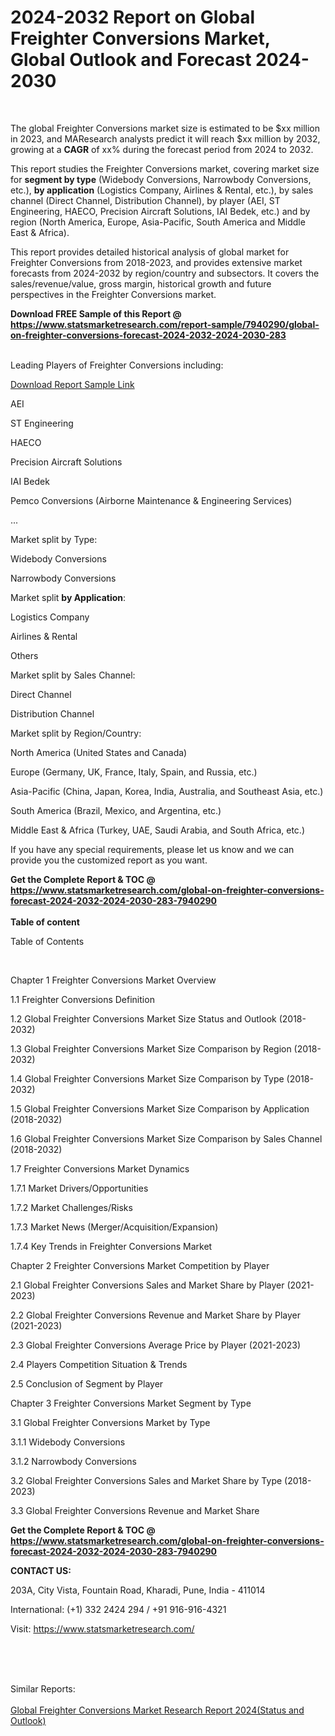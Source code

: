 <h1>2024-2032 Report on Global Freighter Conversions Market, Global Outlook and Forecast 2024-2030</h1><br/><p>The global Freighter Conversions market size is estimated to be $xx million in 2023, and MAResearch analysts predict it will reach $xx million by 2032, growing at a <strong>CAGR</strong> of xx% during the forecast period from 2024 to 2032.</p><p>
 
 This report studies the Freighter Conversions market, covering market size for <strong>segment by type</strong> (Widebody Conversions, Narrowbody Conversions, etc.), <strong>by application</strong> (Logistics Company, Airlines & Rental, etc.), by sales channel (Direct Channel, Distribution Channel), by player (AEI, ST Engineering, HAECO, Precision Aircraft Solutions, IAI Bedek, etc.) and by region (North America, Europe, Asia-Pacific, South America and Middle East & Africa).</p><p>
 
 This report provides detailed historical analysis of global market for Freighter Conversions from 2018-2023, and provides extensive market forecasts from 2024-2032 by region/country and subsectors. It covers the sales/revenue/value, gross margin, historical growth and future perspectives in the Freighter Conversions market.</p><div><b>Download FREE Sample of this Report @ <a href="https://www.statsmarketresearch.com/download-free-sample/7940290/global-on-freighter-conversions-forecast-2024-2032-2024-2030-283">https://www.statsmarketresearch.com/report-sample/7940290/global-on-freighter-conversions-forecast-2024-2032-2024-2030-283</a></b></div><br><p>
 
 Leading Players of Freighter Conversions including:</p><p><a href="https://www.statsmarketresearch.com/download-free-sample/7940290/global-on-freighter-conversions-forecast-2024-2032-2024-2030-283">Download Report Sample Link</a></p><p>AEI</p><p>ST Engineering</p><p>HAECO</p><p>Precision Aircraft Solutions</p><p>IAI Bedek</p><p>Pemco Conversions (Airborne Maintenance & Engineering Services)</p><p>...</p><p>
 
 Market split by Type:</p><p>Widebody Conversions</p><p>Narrowbody Conversions</p><p>
 
 Market split <strong>by Application</strong>:</p><p>Logistics Company</p><p>Airlines & Rental</p><p>Others</p><p>
 
 Market split by Sales Channel:</p><p>Direct Channel</p><p>Distribution Channel</p><p>
 
 Market split by Region/Country:</p><p>North America (United States and Canada)</p><p>Europe (Germany, UK, France, Italy, Spain, and Russia, etc.)</p><p>Asia-Pacific (China, Japan, Korea, India, Australia, and Southeast Asia, etc.)</p><p>South America (Brazil, Mexico, and Argentina, etc.)</p><p>Middle East & Africa (Turkey, UAE, Saudi Arabia, and South Africa, etc.)</p><p>
 
 If you have any special requirements, please let us know and we can provide you the customized report as you want.</p><div><b>Get the Complete Report & TOC @ <a href="https://www.statsmarketresearch.com/global-on-freighter-conversions-forecast-2024-2032-2024-2030-283-7940290">https://www.statsmarketresearch.com/global-on-freighter-conversions-forecast-2024-2032-2024-2030-283-7940290</a></b></div><br><b>Table of content</b><p>Table of Contents<br />
 
 <br />
 
 Chapter 1 Freighter Conversions Market Overview<br />
 
  1.1 Freighter Conversions Definition<br />
 
  1.2 Global Freighter Conversions Market Size Status and Outlook (2018-2032)<br />
 
  1.3 Global Freighter Conversions Market Size Comparison by Region (2018-2032)<br />
 
  1.4 Global Freighter Conversions Market Size Comparison by Type (2018-2032)<br />
 
  1.5 Global Freighter Conversions Market Size Comparison by Application (2018-2032)<br />
 
  1.6 Global Freighter Conversions Market Size Comparison by Sales Channel (2018-2032)<br />
 
  1.7 Freighter Conversions Market Dynamics<br />
 
  1.7.1 Market Drivers/Opportunities<br />
 
  1.7.2 Market Challenges/Risks<br />
 
  1.7.3 Market News (Merger/Acquisition/Expansion)<br />
 
  1.7.4 Key Trends in Freighter Conversions Market<br />
 
 Chapter 2 Freighter Conversions Market Competition by Player<br />
 
  2.1 Global Freighter Conversions Sales and Market Share by Player (2021-2023)<br />
 
  2.2 Global Freighter Conversions Revenue and Market Share by Player (2021-2023)<br />
 
  2.3 Global Freighter Conversions Average Price by Player (2021-2023)<br />
 
  2.4 Players Competition Situation & Trends<br />
 
  2.5 Conclusion of Segment by Player<br />
 
 Chapter 3 Freighter Conversions Market Segment by Type<br />
 
  3.1 Global Freighter Conversions Market by Type<br />
 
  3.1.1 Widebody Conversions<br />
 
  3.1.2 Narrowbody Conversions<br />
 
  3.2 Global Freighter Conversions Sales and Market Share by Type (2018-2023)<br />
 
  3.3 Global Freighter Conversions Revenue and Market Share <br><div><b>Get the Complete Report & TOC @ <a href="https://www.statsmarketresearch.com/global-on-freighter-conversions-forecast-2024-2032-2024-2030-283-7940290">https://www.statsmarketresearch.com/global-on-freighter-conversions-forecast-2024-2032-2024-2030-283-7940290</a></b></div></p>
 
 <b>CONTACT US:</b><br>
 
 203A, City Vista, Fountain Road, Kharadi, Pune, India - 411014 <br>
 
 International: (+1) 332 2424 294 / +91 916-916-4321<br>
 
 Visit: <a href="https://www.statsmarketresearch.com/">https://www.statsmarketresearch.com/</a>
 
 <br>
 
 <br><br>Similar Reports: <br><br><a href="https://www.statsmarketresearch.com/global-freighter-conversions-2024-828-7896137">Global Freighter Conversions Market Research Report 2024(Status and Outlook)</a><br><br>